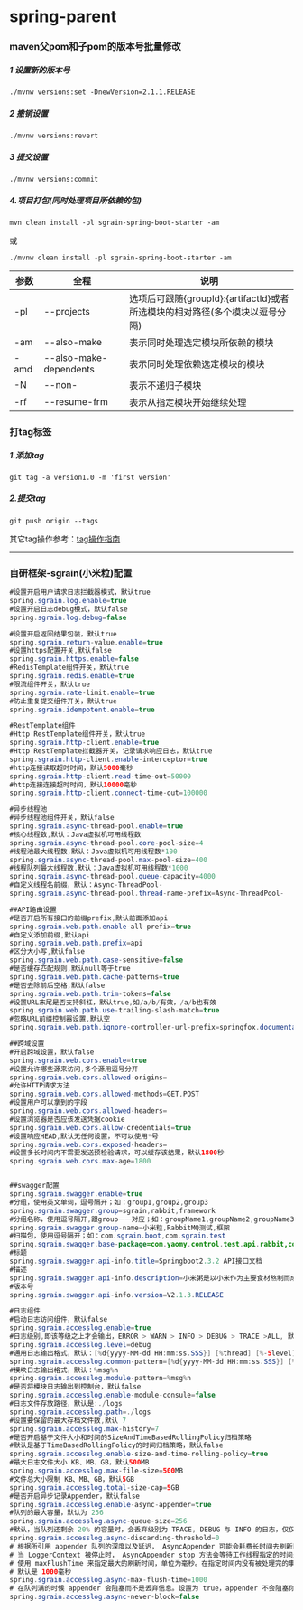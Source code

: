 # spring-parent
### maven父pom和子pom的版本号批量修改

##### 1 设置新的版本号

```
./mvnw versions:set -DnewVersion=2.1.1.RELEASE
```

##### 2 撤销设置

```
./mvnw versions:revert
```

##### 3 提交设置

```
./mvnw versions:commit
```
##### 4.项目打包(同时处理项目所依赖的包)

```
mvn clean install -pl sgrain-spring-boot-starter -am
```
或
```
./mvnw clean install -pl sgrain-spring-boot-starter -am
```



| 参数 | 全程                   | 说明                                                         |
| ---- | ---------------------- | ------------------------------------------------------------ |
| -pl  | --projects             | 选项后可跟随{groupId}:{artifactId}或者所选模块的相对路径(多个模块以逗号分隔) |
| -am  | --also-make            | 表示同时处理选定模块所依赖的模块                             |
| -amd | --also-make-dependents | 表示同时处理依赖选定模块的模块                               |
| -N   | --non-                 | 表示不递归子模块                                             |
| -rf  | --resume-frm           | 表示从指定模块开始继续处理                                   |

### 打tag标签

##### 1.添加tag

```
git tag -a version1.0 -m 'first version'
```

##### 2.提交tag

```
git push origin --tags
```

其它tag操作参考：[tag操作指南](https://blog.csdn.net/yaomingyang/article/details/78839295?ops_request_misc=%7B%22request%5Fid%22%3A%22158685673019724835840750%22%2C%22scm%22%3A%2220140713.130056874..%22%7D&request_id=158685673019724835840750&biz_id=0&utm_source=distribute.pc_search_result.none-task-blog-blog_SOOPENSEARCH-1)

------
### 自研框架-sgrain(小米粒)配置
```java
#设置开启用户请求日志拦截器模式，默认true
spring.sgrain.log.enable=true
#设置开启日志debug模式，默认false
spring.sgrain.log.debug=false

#设置开启返回结果包装，默认true
spring.sgrain.return-value.enable=true
#设置https配置开关,默认false
spring.sgrain.https.enable=false
#RedisTemplate组件开关，默认true
spring.sgrain.redis.enable=true
#限流组件开关，默认true
spring.sgrain.rate-limit.enable=true
#防止重复提交组件开关，默认true
spring.sgrain.idempotent.enable=true

#RestTemplate组件
#Http RestTemplate组件开关，默认true
spring.sgrain.http-client.enable=true
#Http RestTemplate拦截器开关，记录请求响应日志，默认true
spring.sgrain.http-client.enable-interceptor=true
#http连接读取超时时间，默认5000毫秒
spring.sgrain.http-client.read-time-out=50000
#http连接连接超时时间，默认10000毫秒
spring.sgrain.http-client.connect-time-out=100000

#异步线程池
#异步线程池组件开关，默认false
spring.sgrain.async-thread-pool.enable=true
#核心线程数,默认：Java虚拟机可用线程数
spring.sgrain.async-thread-pool.core-pool-size=4
#线程池最大线程数,默认：Java虚拟机可用线程数*100
spring.sgrain.async-thread-pool.max-pool-size=400
#线程队列最大线程数,默认：Java虚拟机可用线程数*1000
spring.sgrain.async-thread-pool.queue-capacity=4000
#自定义线程名前缀，默认：Async-ThreadPool-
spring.sgrain.async-thread-pool.thread-name-prefix=Async-ThreadPool-

##API路由设置
#是否开启所有接口的前缀prefix,默认前面添加api
spring.sgrain.web.path.enable-all-prefix=true
#自定义添加前缀,默认api
spring.sgrain.web.path.prefix=api
#区分大小写,默认false
spring.sgrain.web.path.case-sensitive=false
#是否缓存匹配规则,默认null等于true
spring.sgrain.web.path.cache-patterns=true
#是否去除前后空格,默认false
spring.sgrain.web.path.trim-tokens=false
#设置URL末尾是否支持斜杠，默认true,如/a/b/有效，/a/b也有效
spring.sgrain.web.path.use-trailing-slash-match=true
#忽略URL前缀控制器设置,默认空
spring.sgrain.web.path.ignore-controller-url-prefix=springfox.documentation.swagger.web.ApiResourceController

##跨域设置
#开启跨域设置，默认false
spring.sgrain.web.cors.enable=true
#设置允许哪些源来访问,多个源用逗号分开
spring.sgrain.web.cors.allowed-origins=
#允许HTTP请求方法
spring.sgrain.web.cors.allowed-methods=GET,POST
#设置用户可以拿到的字段
spring.sgrain.web.cors.allowed-headers=
#设置浏览器是否应该发送凭据cookie
spring.sgrain.web.cors.allow-credentials=true
#设置响应HEAD,默认无任何设置，不可以使用*号
spring.sgrain.web.cors.exposed-headers=
#设置多长时间内不需要发送预检验请求，可以缓存该结果，默认1800秒
spring.sgrain.web.cors.max-age=1800


##swagger配置
spring.sgrain.swagger.enable=true
#分组，使用英文单词，逗号隔开；如：group1,group2,group3
spring.sgrain.swagger.group=sgrain,rabbit,framework
#分组名称，使用逗号隔开,跟group一一对应；如：groupName1,groupName2,groupName3
spring.sgrain.swagger.group-name=小米粒,RabbitMQ测试,框架
#扫描包，使用逗号隔开；如：com.sgrain.boot,com.sgrain.test
spring.sgrain.swagger.base-package=com.yaomy.control.test.api.rabbit,com.yaomy.control.test.api.sgrain,com.sgrain.boot
#标题
spring.sgrain.swagger.api-info.title=Springboot2.3.2 API接口文档
#描述
spring.sgrain.swagger.api-info.description=小米粥是以小米作为主要食材熬制而成的一种独具特色的北方粥点，口味清淡，清香味，具有简单易制，健胃消食的特点。煮粥时一定要先烧开水然后放入洗净后的小米，先煮沸，然后用文火熬，汤粘稠后即可关火。
#版本号
spring.sgrain.swagger.api-info.version=V2.1.3.RELEASE

#日志组件
#启动日志访问组件，默认false
spring.sgrain.accesslog.enable=true
#日志级别,即该等级之上才会输出，ERROR > WARN > INFO > DEBUG > TRACE >ALL, 默认：DEBUG
spring.sgrain.accesslog.level=debug
#通用日志输出格式，默认：[%d{yyyy-MM-dd HH:mm:ss.SSS}] [%thread] [%-5level] [%-36.36logger{36}:%-4.4line] : %msg%n
spring.sgrain.accesslog.common-pattern=[%d{yyyy-MM-dd HH:mm:ss.SSS}] [%thread] [%-5level] [%-36.36logger{36}:%-4.4line] : %msg%n
#模块日志输出格式，默认：%msg%n
spring.sgrain.accesslog.module-pattern=%msg%n
#是否将模块日志输出到控制台，默认false
spring.sgrain.accesslog.enable-module-consule=false
#日志文件存放路径，默认是:./logs
spring.sgrain.accesslog.path=./logs
#设置要保留的最大存档文件数,默认 7
spring.sgrain.accesslog.max-history=7
#是否开启基于文件大小和时间的SizeAndTimeBasedRollingPolicy归档策略
#默认是基于TimeBasedRollingPolicy的时间归档策略，默认false
spring.sgrain.accesslog.enable-size-and-time-rolling-policy=true
#最大日志文件大小 KB、MB、GB，默认500MB
spring.sgrain.accesslog.max-file-size=500MB
#文件总大小限制 KB、MB、GB，默认5GB
spring.sgrain.accesslog.total-size-cap=5GB
#是否开启异步记录Appender，默认false
spring.sgrain.accesslog.enable-async-appender=true
#队列的最大容量，默认为 256
spring.sgrain.accesslog.async-queue-size=256
#默认，当队列还剩余 20% 的容量时，会丢弃级别为 TRACE, DEBUG 与 INFO 的日志，仅仅只保留 WARN 与 ERROR 级别的日志。想要保留所有的事件，可以设置为 0
spring.sgrain.accesslog.async-discarding-threshold=0
# 根据所引用 appender 队列的深度以及延迟， AsyncAppender 可能会耗费长时间去刷新队列。
# 当 LoggerContext 被停止时， AsyncAppender stop 方法会等待工作线程指定的时间来完成。
# 使用 maxFlushTime 来指定最大的刷新时间，单位为毫秒。在指定时间内没有被处理完的事件将会被丢弃。这个属性的值的含义与 Thread.join(long)) 相同
# 默认是 1000毫秒
spring.sgrain.accesslog.async-max-flush-time=1000
# 在队列满的时候 appender 会阻塞而不是丢弃信息。设置为 true，appender 不会阻塞你的应用而会将消息丢弃，默认为 false
spring.sgrain.accesslog.async-never-block=false

```

